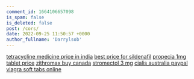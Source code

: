 ```yaml
---
comment_id: 1664106657098
is_spam: false
is_deleted: false
post: /cors/
date: 2022-09-25 11:50:57 +0000
author_fullname: 'Darrylsob'
---
```


<a href="http://tetracycline.run/">tetracycline medicine price in india</a> <a href="http://sildenafiltab.online/">best price for sildenafil</a> <a href="http://propecia.tech/">propecia 1mg tablet price</a> <a href="http://azithromycin.tech/">zithromax buy canada</a> <a href="http://stromectol.sbs/">stromectol 3 mg</a> <a href="http://bestcialistabletswithnoprescription.monster/">cialis australia paypal</a> <a href="http://orderviagrapillsnoprescription.quest/">viagra soft tabs online</a> 
